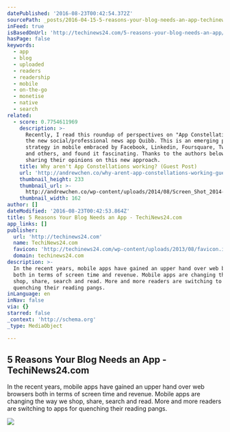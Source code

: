 ```yaml
---
datePublished: '2016-08-23T00:42:54.372Z'
sourcePath: _posts/2016-04-15-5-reasons-your-blog-needs-an-app-techinews24com.md
inFeed: true
isBasedOnUrl: 'http://techinews24.com/5-reasons-your-blog-needs-an-app/'
hasPage: false
keywords:
  - app
  - blog
  - uploaded
  - readers
  - readership
  - mobile
  - on-the-go
  - monetise
  - native
  - search
related:
  - score: 0.7754611969
    description: >-
      Recently, I read this roundup of perspectives on "App Constellations" on
      the new social/professional news app Quibb. This is an emerging product
      strategy in mobile embraced by Facebook, Linkedin, Foursquare, Twitter,
      and others, and found it fascinating. Thanks to the authors below for
      sharing their opinions on this new approach.
    title: Why aren't App Constellations working? (Guest Post)
    url: 'http://andrewchen.co/why-arent-app-constellations-working-guest-post/'
    thumbnail_height: 233
    thumbnail_url: >-
      http://andrewchen.co/wp-content/uploads/2014/08/Screen_Shot_2014-07-15_at_11.51.42_AM.png
    thumbnail_width: 162
author: []
dateModified: '2016-08-23T00:42:53.864Z'
title: 5 Reasons Your Blog Needs an App - TechiNews24.com
app_links: []
publisher:
  url: 'http://techinews24.com'
  name: TechiNews24.com
  favicon: 'http://techinews24.com/wp-content/uploads/2013/08/favicon.ico'
  domain: techinews24.com
description: >-
  In the recent years, mobile apps have gained an upper hand over web browsers
  both in terms of screen time and revenue. Mobile apps are changing the way we
  shop, share, search and read. More and more readers are switching to apps for
  quenching their reading pangs.
inLanguage: en
inNav: false
via: {}
starred: false
_context: 'http://schema.org'
_type: MediaObject

---
```

<article style=""><h1>5 Reasons Your Blog Needs an App - TechiNews24.com</h1><p>In the recent years, mobile apps have gained an upper hand over web browsers both in terms of screen time and revenue. Mobile apps are changing the way we shop, share, search and read. More and more readers are switching to apps for quenching their reading pangs.</p><img src="http://techinews24.com/wp-content/uploads/2016/02/Stay-Closer-to-Your-Readers.jpg" /></article>